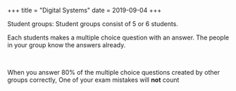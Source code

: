 +++
title = "Digital Systems"
date = 2019-09-04
+++
<p>Student groups: Student groups consist of 5 or 6 students.</p><p>Each students makes a multiple choice question with an answer. The people in your group know the answers already.</p><p><br></p><p>When you answer 80% of the multiple choice questions created by other groups correctly, One of your exam mistakes will <strong>not</strong> count</p>